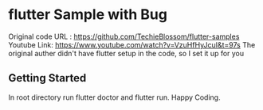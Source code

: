 # flutter Sample with Bug

Original code URL : https://github.com/TechieBlossom/flutter-samples
Youtube Link: https://www.youtube.com/watch?v=VzuHfHyJcuI&t=97s
The original auther didn't have flutter setup in the code, so I set it up for you

## Getting Started

In root directory run flutter doctor and flutter run. 
Happy Coding.

